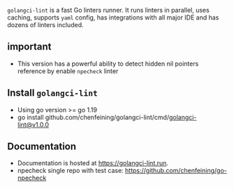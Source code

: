 `golangci-lint` is a fast Go linters runner. It runs linters in parallel, uses caching, supports `yaml` config, has integrations
with all major IDE and has dozens of linters included.

## important
- This version has a powerful ability to detect hidden nil pointers reference by enable `npecheck` linter

## Install `golangci-lint`
- Using go version >= go 1.19
- go install github.com/chenfeining/golangci-lint/cmd/golangci-lint@v1.0.0

## Documentation
- Documentation is hosted at https://golangci-lint.run.
- npecheck single repo with test case: https://github.com/chenfeining/go-npecheck
